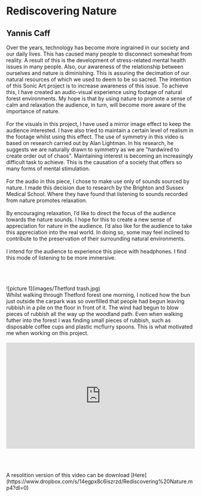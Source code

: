# Rediscovering Nature
## Yannis Caff

Over the years, technology has become more ingrained in our society and our daily lives. This has caused many people to disconnect somewhat from reality. A result of this is the development of stress-related mental health issues in many people. Also, our awareness of the relationship between ourselves and nature is diminishing. This is assuring the decimation of our natural resources of which we used to deem to be so sacred. The intention of this Sonic Art project is to increase awareness of this issue. To achieve this, I have created an audio-visual experience using footage of natural forest environments. My hope is that by using nature to promote a sense of calm and relaxation the audience, in turn, will become more aware of the importance of nature. <br>
<br>
For the visuals in this project, I have used a mirror image effect to keep the audience interested. I have also tried to maintain a certain level of realism in the footage whilst using this effect. The use of symmetry in this video is based on research carried out by Alan Lightman. In his research, he suggests we are naturally drawn to symmetry as we are "hardwired to create order out of chaos". Maintaining interest is becoming an increasingly difficult task to achieve. This is the causation of a society that offers so many forms of mental stimulation.<br>
<br>
For the audio in this piece, I chose to make use only of sounds sourced by nature. I made this decision due to research by the Brighton and Sussex Medical School. Where they have found that listening to sounds recorded from nature promotes relaxation. <br>
<br>
By encouraging relaxation, I’d like to direct the focus of the audience towards the nature sounds. I hope for this to create a new sense of appreciation for nature in the audience. I’d also like for the audience to take this appreciation into the real world. In doing so, some may feel inclined to contribute to the preservation of their surrounding natural environments.<br>
<br>
I intend for the audience to experience this piece with headphones. I find this mode of listening to be more immersive.<br>
<br>
<br>

<br>
![picture 1](images/Thetford trash.jpg)
<br>
Whilst walking through Thetford forest one morning, I noticed how the bun just outside the carpark was so overfilled that people had begun leaving rubbish in a pile on the floor in front of it. The wind had begun to blow pieces of rubbish all the way up the woodland path. Even when walking futher into the forest I was finding small pieces of rubbish, such as disposable coffee cups and plastic mcflurry spoons. This is what motivated me when working on this project.<br>
<br>
<div style="left: 0; width: 100%; height: 0; position: relative; padding-bottom: 56.2493%;"><iframe src="https://www.youtube.com/embed/gfg3tKiBgn8" style="border: 0; top: 0; left: 0; width: 100%; height: 100%; position: absolute;" allowfullscreen="" scrolling="no"></iframe></div>
<p><br /></p>
<br>
A resolition version of this video can be download [Here](https://www.dropbox.com/s/14egpx8c6iszrzd/Rediscovering%20Nature.mp4?dl=0)
